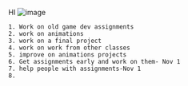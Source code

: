 HI 
![image](https://github.com/MatthewNuspl/game-dev-2023/assets/144391955/f37ecd7b-8aed-4bc8-8e79-13515809568e)


    1. Work on old game dev assignments 
    2. work on animations 
    3. work on a final project
    4. work on work from other classes 
    5. improve on animations projects 
    6. Get assignments early and work on them- Nov 1 
    7. help people with assignments-Nov 1
    8.
